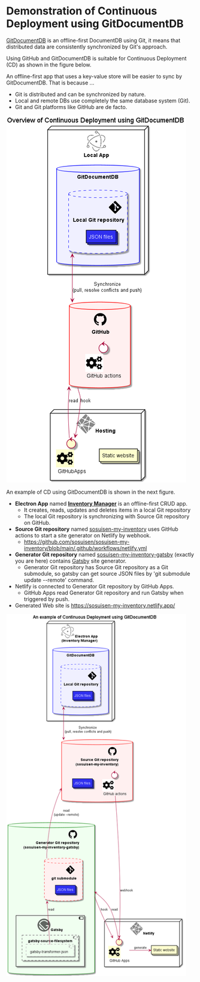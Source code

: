 # Demonstration of Continuous Deployment using GitDocumentDB

[GitDocumentDB](https://github.com/sosuisen/git-documentdb) is an offline-first DocumentDB using Git, it means that distributed data are consistently synchronized by Git's approach.

Using GitHub and GitDocumentDB is suitable for Continuous Deployment (CD) as shown in the figure below.

An offline-first app that uses a key-value store will be easier to sync by GitDocumentDB. That is because ...
- Git is distributed and can be synchronized by nature.
- Local and remote DBs use completely the same database system (Git).
- Git and Git platforms like GitHub are de facto.

![Overview of Continuous Deployment using GitDocumentDB](https://github.com/sosuisen/sosuisen-my-inventory-gatsby/blob/main/out/doc/cd-overview/cd-overview.png)

An example of CD using GitDocumentDB is shown in the next figure.

- **Electron App** named **[Inventory Manager](https://github.com/sosuisen/inventory-manager)** is an offline-first CRUD app.
  - It creates, reads, updates and deletes items in a local Git repository
  - The local Git repository is synchronizing with Source Git repository on GitHub.
- **Source Git repository** named [sosuisen-my-inventory](https://github.com/sosuisen/sosuisen-my-inventory) uses GitHub actions to start a site generator on Netlify by webhook.
    - https://github.com/sosuisen/sosuisen-my-inventory/blob/main/.github/workflows/netlify.yml
- **Generator Git repository** named [sosuisen-my-inventory-gatsby](https://github.com/sosuisen/sosuisen-my-inventory-gatsby) (exactly you are here) contains [Gatsby](https://www.gatsbyjs.com/) site generator.
  - Generator Git repository has Source Git repository as a Git submodule, so gatsby can get source JSON files by 'git submodule update --remote' command.
- Netlify is connected to Generator Git repository by GitHub Apps.
  - GitHub Apps read Generator Git repository and run Gatsby when triggered by push.
- Generated Web site is https://sosuisen-my-inventory.netlify.app/

<img src="https://github.com/sosuisen/sosuisen-my-inventory-gatsby/blob/main/out/doc/cd/cd.png" alt="CD using GitDocumentDB" width="480">

